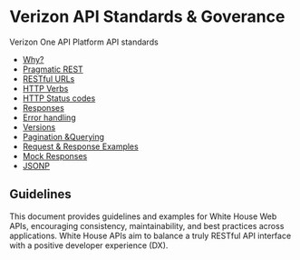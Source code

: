 # Verizon API Standards & Goverance
Verizon One API Platform API standards 
* [Why?](#guidelines)
* [Pragmatic REST](#pragmatic-rest)
* [RESTful URLs](#restful-urls)
* [HTTP Verbs](#http-verbs)
* [HTTP Status codes](#http-statuscods)
* [Responses](#responses)
* [Error handling](#error-handling)
* [Versions](#versions)
* [Pagination &Querying](#record-limits)
* [Request & Response Examples](#request--response-examples)
* [Mock Responses](#mock-responses)
* [JSONP](#jsonp)

## Guidelines

This document provides guidelines and examples for White House Web APIs, encouraging consistency, maintainability, and best practices across applications. White House APIs aim to balance a truly RESTful API interface with a positive developer experience (DX).

